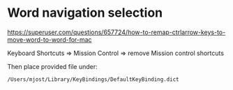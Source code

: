 # Word navigation selection
https://superuser.com/questions/657724/how-to-remap-ctrlarrow-keys-to-move-word-to-word-for-mac

Keyboard Shortcuts => Mission Control => remove Mission control shortcuts

Then place provided file under:

```
/Users/mjost/Library/KeyBindings/DefaultKeyBinding.dict
```
